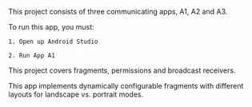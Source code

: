 This project consists of three communicating apps, A1, A2 and A3.

To run this app, you must:

	1. Open up Android Studio

	2. Run App A1

This project covers fragments, permissions and broadcast receivers.

This app implements dynamically configurable fragments with different layouts for landscape vs. portrait modes.